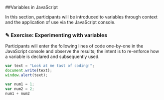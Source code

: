 ##Variables in JavaScript

In this section, participants will be introduced to variables through context and
the application of use via the JavaScript console.

### ✎ Exercise: Experimenting with variables

Participants will enter the following lines of code one-by-one in the JavaScript
console and observe the results; the intent is to re-enforce how a variable is
declared and subsequently used.

```javascript
var text = "Look at me tast of coding!";
document.write(text);
window.alert(text);

var num1 = 1;
var num2 = 2;
num1 + num2
```
